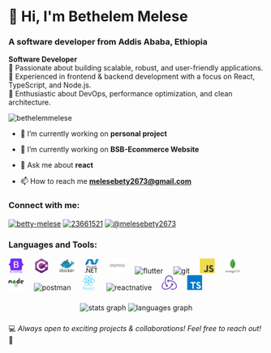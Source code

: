 # 👋 Hi, I'm Bethelem Melese 
<h3 align="left">A software developer from Addis Ababa, Ethiopia</h3>
 
**Software Developer**  
🔹 Passionate about building scalable, robust, and user-friendly applications.  
🔹 Experienced in frontend & backend development with a focus on React, TypeScript, and Node.js.  
🔹 Enthusiastic about DevOps, performance optimization, and clean architecture.  

<p align="left"> <img src="https://komarev.com/ghpvc/?username=bethelemmelese&label=Profile%20views&color=0e75b6&style=flat" alt="bethelemmelese" /> </p>

- 🔭 I’m currently working on **personal project**

- 🌱 I’m currently working on **BSB-Ecommerce Website**

- 💬 Ask me about **react**

- 📫 How to reach me **melesebety2673@gmail.com**

<h3 align="left">Connect with me:</h3>
<p align="left">
<a href="https://linkedin.com/in/betty-melese" target="blank"><img align="center" src="https://raw.githubusercontent.com/rahuldkjain/github-profile-readme-generator/master/src/images/icons/Social/linked-in-alt.svg" alt="betty-melese" height="30" width="40" /></a>
<a href="https://stackoverflow.com/users/23661521" target="blank"><img align="center" src="https://raw.githubusercontent.com/rahuldkjain/github-profile-readme-generator/master/src/images/icons/Social/stack-overflow.svg" alt="23661521" height="30" width="40" /></a>
<a href="https://www.hackerrank.com/@melesebety2673" target="blank"><img align="center" src="https://raw.githubusercontent.com/rahuldkjain/github-profile-readme-generator/master/src/images/icons/Social/hackerrank.svg" alt="@melesebety2673" height="30" width="40" /></a>
</p>

###
<h3 align="left">Languages and Tools:</h3>
<div align="left">
<img src="https://raw.githubusercontent.com/devicons/devicon/master/icons/bootstrap/bootstrap-plain-wordmark.svg" alt="bootstrap" width="30" height="30"/> </a> 
<img width="12"/>
<img src="https://raw.githubusercontent.com/devicons/devicon/master/icons/csharp/csharp-original.svg" alt="csharp" width="30" height="30"/>
<img width="12"/>
<img src="https://raw.githubusercontent.com/devicons/devicon/master/icons/docker/docker-original-wordmark.svg" alt="docker" width="30" height="30"/>
<img width="12"/>
<img src="https://raw.githubusercontent.com/devicons/devicon/master/icons/dot-net/dot-net-original-wordmark.svg" alt="dotnet" width="30" height="30"/> 
<img width="12"/>
<img src="https://raw.githubusercontent.com/devicons/devicon/master/icons/express/express-original-wordmark.svg" alt="express" width="30" height="30"/>
<img width="12"/>
<img src="https://www.vectorlogo.zone/logos/flutterio/flutterio-icon.svg" alt="flutter" width="30" height="30"/>
<img width="12"/>
<img src="https://www.vectorlogo.zone/logos/git-scm/git-scm-icon.svg" alt="git" width="30" height="30"/> 
<img width="12"/>
<img src="https://raw.githubusercontent.com/devicons/devicon/master/icons/javascript/javascript-original.svg" alt="javascript" width="30" height="30"/>
<img width="12"/>
<img src="https://raw.githubusercontent.com/devicons/devicon/master/icons/mongodb/mongodb-original-wordmark.svg" alt="mongodb" width="30" height="30"/>
<img width="12"/>
<img src="https://raw.githubusercontent.com/devicons/devicon/master/icons/nodejs/nodejs-original-wordmark.svg" alt="nodejs" width="30" height="30"/> 
<img width="12"/>
<img src="https://www.vectorlogo.zone/logos/getpostman/getpostman-icon.svg" alt="postman" width="30" height="30"/>
<img width="12"/>
<img src="https://raw.githubusercontent.com/devicons/devicon/master/icons/react/react-original-wordmark.svg" alt="react" width="30" height="30"/>
<img width="12"/>
<img src="https://reactnative.dev/img/header_logo.svg" alt="reactnative" width="30" height="30"/>
<img width="12"/>
<img src="https://raw.githubusercontent.com/devicons/devicon/master/icons/redux/redux-original.svg" alt="redux" width="30" height="30"/>
<img width="12"/>
<img src="https://raw.githubusercontent.com/devicons/devicon/master/icons/typescript/typescript-original.svg" alt="typescript" width="30" height="30"/>
<img width="12"/>
</div>

###

<div align="center">
  <img src="https://github-readme-stats.vercel.app/api?username=bethelemmelese&hide_title=false&hide_rank=false&show_icons=true&include_all_commits=true&count_private=true&disable_animations=false&theme=dracula&locale=en&hide_border=false" height="150" alt="stats graph"  />
  <img src="https://github-readme-stats.vercel.app/api/top-langs?username=bethelemmelese&locale=en&hide_title=false&layout=compact&card_width=320&langs_count=5&theme=dracula&hide_border=false" height="150" alt="languages graph"  />
</div>

###


💻 *Always open to exciting projects & collaborations! Feel free to reach out!* 🚀

###
